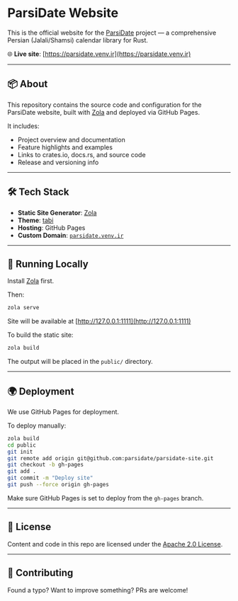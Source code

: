 # ParsiDate Website

This is the official website for the [ParsiDate](https://github.com/parsidate/parsidate) project — a comprehensive Persian (Jalali/Shamsi) calendar library for Rust.

🌐 **Live site**: [https://parsidate.venv.ir](https://parsidate.venv.ir)

---

## 📦 About

This repository contains the source code and configuration for the ParsiDate website, built with [Zola](https://www.getzola.org/) and deployed via GitHub Pages.

It includes:

- Project overview and documentation
- Feature highlights and examples
- Links to crates.io, docs.rs, and source code
- Release and versioning info

---

## 🛠 Tech Stack

- **Static Site Generator**: [Zola](https://www.getzola.org/)
- **Theme**: [tabi](https://github.com/huhu/tabi)
- **Hosting**: GitHub Pages
- **Custom Domain**: [`parsidate.venv.ir`](https://parsidate.venv.ir)

---

## 🚀 Running Locally

Install [Zola](https://www.getzola.org/documentation/getting-started/installation/) first.

Then:

```bash
zola serve
```

Site will be available at [http://127.0.0.1:1111](http://127.0.0.1:1111)

To build the static site:

```bash
zola build
```

The output will be placed in the `public/` directory.

---

## 🌍 Deployment

We use GitHub Pages for deployment.

To deploy manually:

```bash
zola build
cd public
git init
git remote add origin git@github.com:parsidate/parsidate-site.git
git checkout -b gh-pages
git add .
git commit -m "Deploy site"
git push --force origin gh-pages
```

Make sure GitHub Pages is set to deploy from the `gh-pages` branch.

---

## 🧾 License

Content and code in this repo are licensed under the [Apache 2.0 License](./LICENSE).

---

## 🙌 Contributing

Found a typo? Want to improve something? PRs are welcome!
